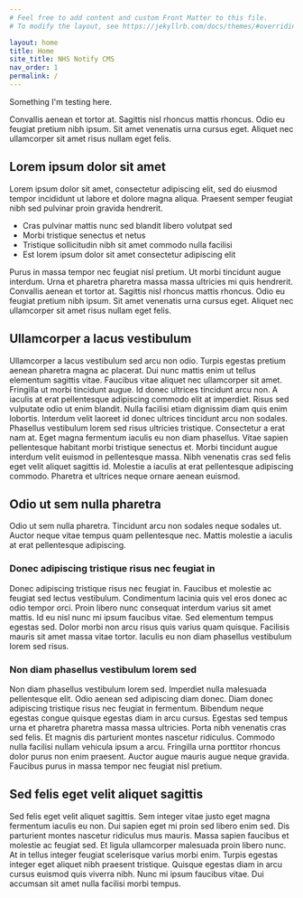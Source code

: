 ```yaml
---
# Feel free to add content and custom Front Matter to this file.
# To modify the layout, see https://jekyllrb.com/docs/themes/#overriding-theme-defaults

layout: home
title: Home
site_title: NHS Notify CMS
nav_order: 1
permalink: /
---
```


Something I'm testing here.

Convallis aenean et tortor at. Sagittis nisl rhoncus mattis rhoncus. Odio eu feugiat pretium nibh ipsum. Sit amet venenatis urna cursus eget. Aliquet nec ullamcorper sit amet risus nullam eget felis.

## Lorem ipsum dolor sit amet

Lorem ipsum dolor sit amet, consectetur adipiscing elit, sed do eiusmod tempor incididunt ut labore et dolore magna aliqua. Praesent semper feugiat nibh sed pulvinar proin gravida hendrerit.

- Cras pulvinar mattis nunc sed blandit libero volutpat sed
- Morbi tristique senectus et netus
- Tristique sollicitudin nibh sit amet commodo nulla facilisi
- Est lorem ipsum dolor sit amet consectetur adipiscing elit

Purus in massa tempor nec feugiat nisl pretium. Ut morbi tincidunt augue interdum. Urna et pharetra pharetra massa massa ultricies mi quis hendrerit. Convallis aenean et tortor at. Sagittis nisl rhoncus mattis rhoncus. Odio eu feugiat pretium nibh ipsum. Sit amet venenatis urna cursus eget. Aliquet nec ullamcorper sit amet risus nullam eget felis.

## Ullamcorper a lacus vestibulum

Ullamcorper a lacus vestibulum sed arcu non odio. Turpis egestas pretium aenean pharetra magna ac placerat. Dui nunc mattis enim ut tellus elementum sagittis vitae. Faucibus vitae aliquet nec ullamcorper sit amet. Fringilla ut morbi tincidunt augue. Id donec ultrices tincidunt arcu non. A iaculis at erat pellentesque adipiscing commodo elit at imperdiet. Risus sed vulputate odio ut enim blandit. Nulla facilisi etiam dignissim diam quis enim lobortis. Interdum velit laoreet id donec ultrices tincidunt arcu non sodales. Phasellus vestibulum lorem sed risus ultricies tristique. Consectetur a erat nam at. Eget magna fermentum iaculis eu non diam phasellus. Vitae sapien pellentesque habitant morbi tristique senectus et. Morbi tincidunt augue interdum velit euismod in pellentesque massa. Nibh venenatis cras sed felis eget velit aliquet sagittis id. Molestie a iaculis at erat pellentesque adipiscing commodo. Pharetra et ultrices neque ornare aenean euismod.

## Odio ut sem nulla pharetra

Odio ut sem nulla pharetra. Tincidunt arcu non sodales neque sodales ut. Auctor neque vitae tempus quam pellentesque nec. Mattis molestie a iaculis at erat pellentesque adipiscing.

### Donec adipiscing tristique risus nec feugiat in

Donec adipiscing tristique risus nec feugiat in. Faucibus et molestie ac feugiat sed lectus vestibulum. Condimentum lacinia quis vel eros donec ac odio tempor orci. Proin libero nunc consequat interdum varius sit amet mattis. Id eu nisl nunc mi ipsum faucibus vitae. Sed elementum tempus egestas sed. Dolor morbi non arcu risus quis varius quam quisque. Facilisis mauris sit amet massa vitae tortor. Iaculis eu non diam phasellus vestibulum lorem sed risus.

### Non diam phasellus vestibulum lorem sed

Non diam phasellus vestibulum lorem sed. Imperdiet nulla malesuada pellentesque elit. Odio aenean sed adipiscing diam donec. Diam donec adipiscing tristique risus nec feugiat in fermentum. Bibendum neque egestas congue quisque egestas diam in arcu cursus. Egestas sed tempus urna et pharetra pharetra massa massa ultricies. Porta nibh venenatis cras sed felis. Et magnis dis parturient montes nascetur ridiculus. Commodo nulla facilisi nullam vehicula ipsum a arcu. Fringilla urna porttitor rhoncus dolor purus non enim praesent. Auctor augue mauris augue neque gravida. Faucibus purus in massa tempor nec feugiat nisl pretium.

## Sed felis eget velit aliquet sagittis

Sed felis eget velit aliquet sagittis. Sem integer vitae justo eget magna fermentum iaculis eu non. Dui sapien eget mi proin sed libero enim sed. Dis parturient montes nascetur ridiculus mus mauris. Massa sapien faucibus et molestie ac feugiat sed. Et ligula ullamcorper malesuada proin libero nunc. At in tellus integer feugiat scelerisque varius morbi enim. Turpis egestas integer eget aliquet nibh praesent tristique. Quisque egestas diam in arcu cursus euismod quis viverra nibh. Nunc mi ipsum faucibus vitae. Dui accumsan sit amet nulla facilisi morbi tempus.
